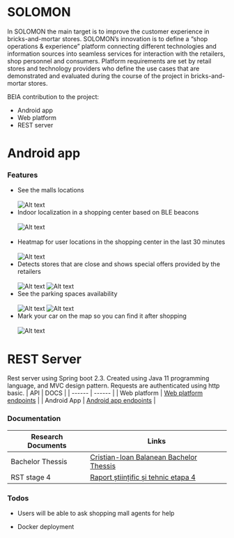 # SOLOMON

In SOLOMON the main target is to improve the customer experience in bricks-and-mortar stores. SOLOMON’s innovation is to define a “shop operations & experience” platform connecting different technologies and information sources into seamless services for interaction with the retailers, shop personnel and consumers. Platform requirements are set by retail stores and technology providers who define the use cases that are demonstrated and evaluated during the course of the project in bricks-and-mortar stores.  

BEIA contribution to the project:
  - Android app
  - Web platform
  - REST server

# Android app
### Features
  - See the malls locations<br/><br/>
  ![Alt text](https://github.com/beia/beialand/blob/CristianBalanean/projects/solomon/Media/Screenshot_20201028-192105_Solomon.jpg?raw=true)<br/>
  - Indoor localization in a shopping center based on BLE beacons<br/><br/>
  ![Alt text](https://github.com/beia/beialand/blob/CristianBalanean/projects/solomon/Media/Screenshot_20201029-164101_Solomon.jpg?raw=true)<br/><br/>
  - Heatmap for user locations in the shopping center in the last 30 minutes<br/><br/>
  ![Alt text](https://github.com/beia/beialand/blob/CristianBalanean/projects/solomon/Media/Screenshot_20201028-192302_Solomon.jpg?raw=true)<br/>  
  - Detects stores that are close and shows special offers provided by the retailers<br/><br/>
  ![Alt text](https://github.com/beia/beialand/blob/CristianBalanean/projects/solomon/Media/Screenshot_20201029-160348_Solomon.jpg?raw=true) ![Alt text](https://github.com/beia/beialand/blob/CristianBalanean/projects/solomon/Media/Screenshot_20201029-164530_Solomon.jpg?raw=true)<br/>
  - See the parking spaces availability<br/><br/>
  ![Alt text](https://github.com/beia/beialand/blob/CristianBalanean/projects/solomon/Media/Screenshot_20201028-192322_Solomon.jpg?raw=true) ![Alt text](https://github.com/beia/beialand/blob/CristianBalanean/projects/solomon/Media/Screenshot_20201028-192824_Solomon.jpg?raw=true)<br/>
  - Mark your car on the map so you can find it after shopping<br/><br/>
  ![Alt text](https://github.com/beia/beialand/blob/CristianBalanean/projects/solomon/Media/Screenshot_20201028-192413_Solomon.jpg?raw=true)

# REST Server
Rest server using Spring boot 2.3.
Created using Java 11 programming language, and MVC design pattern.
Requests are authenticated using http basic.
| API | DOCS |
| ------ | ------ |
| Web platform | [Web platform endpoints][WPep] |
| Android App | [Android app endpoints][APep] |

### Documentation
| Research Documents | Links |
| ------ | ------ |
| Bachelor Thessis | [Cristian-Ioan Balanean Bachelor Thessis][Lcb] |
| RST stage 4 | [Raport științific și tehnic etapa 4][rst4] |

### Todos
 - Users will be able to ask shopping mall agents for help
 - Docker deployment

   [WPep]: <https://docs.google.com/document/d/1gcilXmE5tOGrd5z3LERwDX6mZpSFRWUgoJU9NAUz3Ag/edit?usp=sharing>
   [APep]: <https://docs.google.com/document/d/1gcilXmE5tOGrd5z3LERwDX6mZpSFRWUgoJU9NAUz3Ag/edit?usp=sharing>
   [Lcb]: <https://drive.google.com/file/d/12xDPYR6QbN10o9EAYtxmyqtal6amLbGE/view?usp=sharing>
   [rst4]: <https://drive.google.com/file/d/1Yqh8DGKbAtmMy3f58ARsSCG5Z1UYf7kD/view>

   
